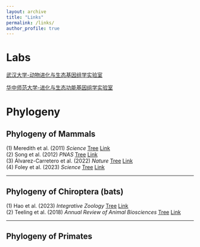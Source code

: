 ```yaml
---
layout: archive
title: "Links"
permalink: /links/
author_profile: true
---
```



# Labs
[武汉大学-动物进化与生态基因组学实验室](https://animal-evolution.whu.edu.cn/index.htm)  

[华中师范大学-进化与生态功能基因组学实验室](https://ccnu-cls.github.io/Jiaolab)  

# Phylogeny
## Phylogeny of Mammals
(1) Meredith et al. (2011) _Science_ [Tree](../links/Meredith_2011_Science.pdf) [Link](https://www.science.org/doi/10.1126/science.1211028)  
(2) Song et al. (2012) _PNAS_ [Tree](../links/Song_2012_PNAS.pdf) [Link](https://doi.org/10.1073/pnas.1211733109)  
(3) Álvarez-Carretero et al. (2022) _Nature_ [Tree](../links/Alvarez-Carretero_2022_Nature.pdf) [Link](https://www.nature.com/articles/s41586-021-04341-1)  
(4) Foley et al. (2023) _Science_ [Tree](../links/Foley_2023_Science.pdf) [Link](https://www.science.org/doi/10.1126/science.abl8189)  

---

## Phylogeny of Chiroptera (bats)
(1) Hao et al. (2023) _Integrative Zoology_ [Tree](../links/Hao_2023_INZ.pdf) [Link](https://doi.org/10.1111/1749-4877.12772)  
(2) Teeling et al. (2018) _Annual Review of Animal Biosciences_ [Tree](../links/Teeling_2018_Annual_Review_of_Animal_Biosciences.pdf) [Link](https://doi.org/10.1146/annurev-animal-022516-022811)

---

## Phylogeny of Primates
